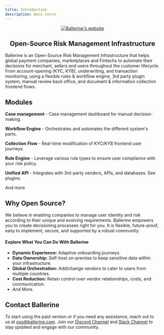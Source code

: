 ```yaml
---
title: Introduction
description: Docs intro
---
```


<div align="center">
<a href="https://ballerine.com" title="Ballerine - Open-source Infrastructure for Identity and Risk management.">
    <img src="https://uploads-ssl.webflow.com/62a3bad46800eb4715b2faf1/646372b198f456345c69339c_logo%20github.png" alt="Ballerine's website">
</a>

## Open-Source Risk Management Infrastructure

</div>
Ballerine is an Open-Source Risk Management Infrastructure that helps global payment companies, marketplaces and Fintechs to automate their decisions for merchant, sellers and users throughout the customer lifecycle.
From account-opening (KYC, KYB), underwriting, and transaction monitoring, using a flexible rules & workflow engine, 3rd party plugin system, manual review back office, and document & information collection frontend flows.

## Modules

**Case management** - Case management dashboard for manual decision-making.

**Workflow Engine** - Orchestrates and automates the different system's parts.

**Collection Flow** - Real-time modification of KYC/KYB frontend user journeys.

**Rule Engine** - Leverage various rule types to ensure user compliance with your risk policy.

**Unified API** - Integrates with 3rd-party vendors, APIs, and databases. See plugins.

And more


## Why Open Source?
We believe in enabling companies to manage user identity and risk according to their unique and evolving requirements. Ballerine empowers you to create decisioning processes right for you. It is flexible, future-proof, easy to implement, secure, and supported by a robust community.

#### Explore What You Can Do With Ballerine
- **Dynamic Experience:** Adaptive onboarding journeys.
- **Data Ownership:** Self-host on-premise to keep sensitive data within your infrastructure.
- **Global Orchestration:** Add/change vendors to cater to users from multiple countries.
- **Cost Reduction:** Retain control over vendor relationships, costs, and communication.
- And More.


## Contact Ballerine
To start using the paid version or if you need any assistance, reach out to us at oss@ballerine.com. Join our [Discord Channel](https://discord.gg/e2rQE4YygA) and [Slack Channel](https://join.slack.com/t/ballerine-oss/shared_invite/zt-1iu6otkok-OqBF3TrcpUmFd9oUjNs2iw) to stay updated and engage with our community.
